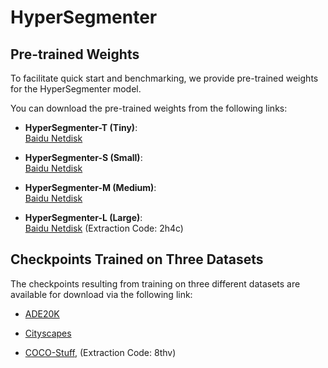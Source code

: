 # HyperSegmenter

## Pre-trained Weights

To facilitate quick start and benchmarking, we provide pre-trained weights for the HyperSegmenter model.

You can download the pre-trained weights from the following links:

- **HyperSegmenter-T (Tiny)**:  
  [Baidu Netdisk](https://pan.baidu.com/s/1XVIu2IkSuVJxGzXrCc_osg?pwd=2h4c/hyperblock_tiny-epoch.300.pth)

- **HyperSegmenter-S (Small)**:  
  [Baidu Netdisk](https://pan.baidu.com/s/1XVIu2IkSuVJxGzXrCc_osg?pwd=2h4c/hyperblock_small-epoch.300.pth)

- **HyperSegmenter-M (Medium)**:  
  [Baidu Netdisk](https://pan.baidu.com/s/1XVIu2IkSuVJxGzXrCc_osg?pwd=2h4c/hyperblock_base-epoch.300.pth)

- **HyperSegmenter-L (Large)**:  
  [Baidu Netdisk](https://pan.baidu.com/s/1XVIu2IkSuVJxGzXrCc_osg?pwd=2h4c/hyperblock_large-epoch.300.pth) (Extraction Code: 2h4c)

## Checkpoints Trained on Three Datasets

The checkpoints resulting from training on three different datasets are available for download via the following link:

- [ADE20K](https://pan.baidu.com/s/1O5sVEtL9TT2KIToLZerv_w)

- [Cityscapes](https://pan.baidu.com/s/1O5sVEtL9TT2KIToLZerv_w)
 
- [COCO-Stuff](https://pan.baidu.com/s/1O5sVEtL9TT2KIToLZerv_w), (Extraction Code: 8thv)
